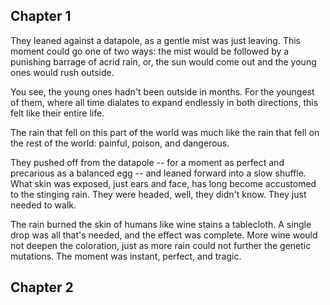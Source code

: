 ## Chapter 1

They leaned against a datapole, as a gentle mist was just leaving.  This moment could go one of two ways: the mist would be followed by a punishing barrage of acrid rain, or, the sun would come out and the young ones would rush outside.

You see, the young ones hadn't been outside in months.  For the youngest of them, where all time dialates to expand endlessly in both directions, this felt like their entire life.  

The rain that fell on this part of the world was much like the rain that fell on the rest of the world: painful, poison, and dangerous.

They pushed off from the datapole -- for a moment as perfect and precarious as a balanced egg -- and leaned forward into a slow shuffle.  What skin was exposed, just ears and face, has long become accustomed to the stinging rain.  They were headed, well, they didn't know.  They just needed to walk.

The rain burned the skin of humans like wine stains a tablecloth.  A single drop was all that's needed, and the effect was complete.  More wine would not deepen the coloration, just as more rain could not further the genetic mutations.  The moment was instant, perfect, and tragic.

## Chapter 2

